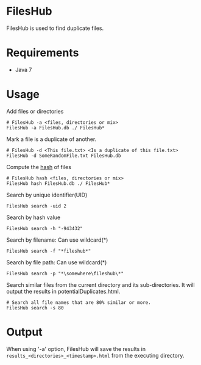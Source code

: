 FilesHub
========

FilesHub is used to find duplicate files.

Requirements
=============
* Java 7


Usage
======

Add files or directories
```
# FilesHub -a <files, directories or mix>
FilesHub -a FilesHub.db ./ FilesHub*
```

Mark a file is a duplicate of another.
```
# FilesHub -d <This file.txt> <Is a duplicate of this file.txt>
FilesHub -d SomeRandomFile.txt FilesHub.db
```

Compute the [hash](https://code.google.com/p/xxhash/) of files
```
# FilesHub hash <files, directories or mix>
FilesHub hash FilesHub.db ./ FilesHub*
```

Search by unique identifier(UID)
```
FilesHub search -uid 2
```

Search by hash value
```
FilesHub search -h "-943432"
```

Search by filename: Can use wildcard(*)
```
FilesHub search -f "*fileshub*"
```

Search by file path: Can use wildcard(*)
```
FilesHub search -p "*\somewhere\fileshub\*"
```

Search similar files from the current directory and its sub-directories. It will output the results in potentialDuplicates.html.
```
# Search all file names that are 80% similar or more.
FilesHub search -s 80
```

Output
======
When using '-a' option, FilesHub will save the results in `results_<directories>_<timestamp>.html` from the executing directory.